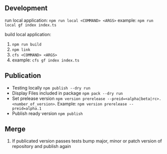 ## Development

run local application: `npm run local <COMMAND> <ARGS>`
example: `npm run local gf index index.ts`

build local application:

1. `npm run build`
2. `npm link`
3. `cfs <COMMAND> <ARGS>`
4. example: `cfs gf index index.ts`

## Publication

- Testing locally `npm publish --dry run`
- Display Files included in package `npm pack --dry run`
- Set prelease version `npm version prerelease --preid=<alpha|beta|rc>.<number_of_version>`. Example: `npm version prerelease --preid=alpha.1`
- Publish ready version `npm publish`

## Merge

1. If publicated version passes tests bump major, minor or patch version of repository and publish again

